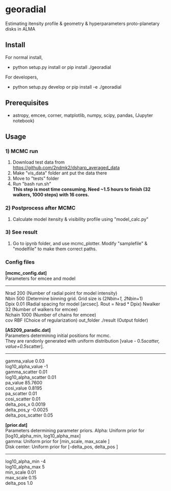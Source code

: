 # georadial
Estimating itensity profile & geometry & hyperparameters proto-planetary disks in ALMA 

## Install 
For normal install, 
* python setup.py install or pip install ./georadial

For developers, 
* python setup.py develop or pip install -e ./georadial
    
## Prerequisites
- astropy, emcee, corner, matplotlib, numpy, scipy, pandas, (Jupyter notebook)

## Usage

### 1) MCMC run
1. Download test data from https://github.com/2ndmk2/dsharp_averaged_data
2. Make "vis_data" folder ant put the data there
3. Move to "tests" folder
4. Run "bash run.sh"  
   **This step is most time consuming. Need ~1.5 hours to finish (32 walkers, 1000 steps) with 16 cores.**

### 2) Postprocess after MCMC
1. Calculate model itensity & visibility profile using "model_calc.py"

### 3) See result
1. Go to ipynb folder, and use mcmc_plotter. Modify "samplefile" & "modelfile" to make them correct paths.

### Config files
**[mcmc_config.dat]**  
Parameters for emcee and model  

---
Nrad 200 (Number of radial point for model intensity)  
Nbin 500 (Determine binning grid. Grid size is (2*Nbin+1, 2*Nbin+1)  
Dpix 0.01 (Radial spacing for model [arcsec]. Rout = Nrad * Dpix) 
Nwalker 32  (Number of walkers for emcee)  
Nchain 1000  (Number of chains for emcee)  
cov RBF  (Choice of regularization)
out_folder ./result (Output folder)

**[AS209_paradic.dat]**  
Parameters determining initial positions for mcmc.  
They are randonly generated with uniform distribution [value - 0.5*scatter, value+0.5*scatter].

--- 
gamma_value 0.03  
log10_alpha_value -1  
gamma_scatter 0.01  
log10_alpha_scatter 0.01  
pa_value 85.7600  
cosi_value 0.8195  
pa_scatter 0.01  
cosi_scatter 0.01  
delta_pos_x 0.0019  
delta_pos_y -0.0025  
delta_pos_scatter 0.05  

**[prior.dat]**  
Parameters determining parameter priors. 
Alpha: Uniform prior for [log10_alpha_min, log10_alpha_max]  
gamma: Uniform prior for [min_scale, max_scale ]  
Disk center: Uniform prior for [-delta_pos, delta_pos ]  

--- 
log10_alpha_min -4  
log10_alpha_max 5  
min_scale 0.01  
max_scale 0.15  
delta_pos 1.0  

